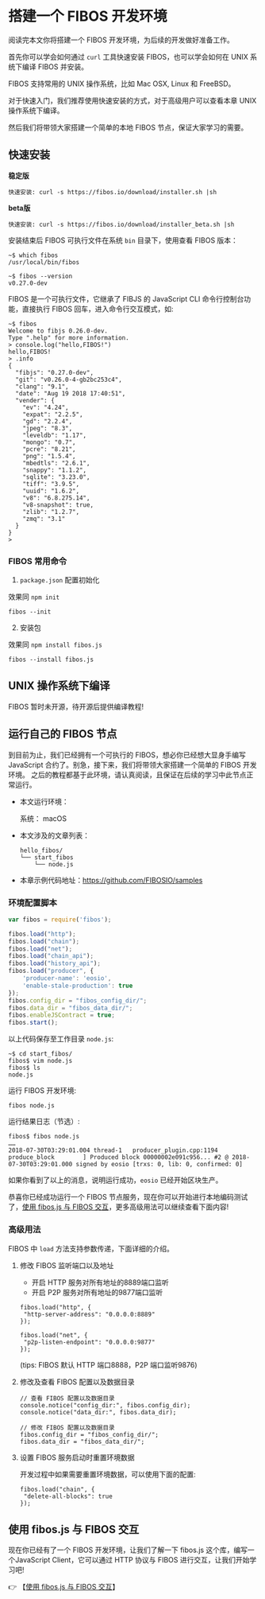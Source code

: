 # 搭建一个 FIBOS 开发环境

阅读完本文你将搭建一个 FIBOS 开发环境，为后续的开发做好准备工作。

首先你可以学会如何通过 `curl` 工具快速安装 FIBOS，也可以学会如何在 UNIX 系统下编译 FIBOS 并安装。

FIBOS 支持常用的 UNIX 操作系统，比如 Mac OSX, Linux 和 FreeBSD。

对于快速入门，我们推荐使用快速安装的方式，对于高级用户可以查看本章 UNIX 操作系统下编译。

然后我们将带领大家搭建一个简单的本地 FIBOS 节点，保证大家学习的需要。

## 快速安装

**稳定版**

```
快速安装: curl -s https://fibos.io/download/installer.sh |sh
```

**beta版**

```
快速安装: curl -s https://fibos.io/download/installer_beta.sh |sh
```

安装结束后 FIBOS 可执行文件在系统 `bin` 目录下，使用查看 FIBOS 版本：

```
~$ which fibos
/usr/local/bin/fibos

~$ fibos --version
v0.27.0-dev
```

FIBOS 是一个可执行文件，它继承了 FIBJS 的 JavaScript CLI 命令行控制台功能，直接执行 FIBOS 回车，进入命令行交互模式，如:

```
~$ fibos
Welcome to fibjs 0.26.0-dev.
Type ".help" for more information.
> console.log("hello,FIBOS!")
hello,FIBOS!
> .info
{
  "fibjs": "0.27.0-dev",
  "git": "v0.26.0-4-gb2bc253c4",
  "clang": "9.1",
  "date": "Aug 19 2018 17:40:51",
  "vender": {
    "ev": "4.24",
    "expat": "2.2.5",
    "gd": "2.2.4",
    "jpeg": "8.3",
    "leveldb": "1.17",
    "mongo": "0.7",
    "pcre": "8.21",
    "png": "1.5.4",
    "mbedtls": "2.6.1",
    "snappy": "1.1.2",
    "sqlite": "3.23.0",
    "tiff": "3.9.5",
    "uuid": "1.6.2",
    "v8": "6.8.275.14",
    "v8-snapshot": true,
    "zlib": "1.2.7",
    "zmq": "3.1"
  }
}
>
```

### FIBOS 常用命令

1. `package.json` 配置初始化

效果同 `npm init`

```
fibos --init
```

2. 安装包

效果同 `npm install fibos.js`

```
fibos --install fibos.js
```

## UNIX 操作系统下编译

FIBOS 暂时未开源，待开源后提供编译教程!



## 运行自己的 FIBOS 节点

到目前为止，我们已经拥有一个可执行的 FIBOS，想必你已经想大显身手编写 JavaScript 合约了。别急，接下来，我们将带领大家搭建一个简单的 FIBOS 开发环境。
之后的教程都基于此环境，请认真阅读，且保证在后续的学习中此节点正常运行。

- 本文运行环境：

  系统： macOS

- 本文涉及的文章列表：

  ```
  hello_fibos/
  └── start_fibos
      └── node.js
  ```
- 本章示例代码地址：https://github.com/FIBOSIO/samples

### 环境配置脚本

```js
var fibos = require('fibos');

fibos.load("http");
fibos.load("chain");
fibos.load("net");
fibos.load("chain_api");
fibos.load("history_api");
fibos.load("producer", {
    'producer-name': 'eosio',
    'enable-stale-production': true
});
fibos.config_dir = "fibos_config_dir/";
fibos.data_dir = "fibos_data_dir/";
fibos.enableJSContract = true;
fibos.start();
```
以上代码保存至工作目录 `node.js`:

```
~$ cd start_fibos/
fibos$ vim node.js
fibos$ ls
node.js
```

运行 FIBOS 开发环境:

```
fibos node.js
```

运行结果日志（节选）:
```
fibos$ fibos node.js
……
2018-07-30T03:29:01.004 thread-1   producer_plugin.cpp:1194      produce_block        ] Produced block 00000002e091c956... #2 @ 2018-07-30T03:29:01.000 signed by eosio [trxs: 0, lib: 0, confirmed: 0]
```

如果你看到了以上的消息，说明运行成功，`eosio` 已经开始区块生产。

恭喜你已经成功运行一个 FIBOS 节点服务，现在你可以开始进行本地编码测试了，[使用 fibos.js 与 FIBOS 交互](fibosjs.md)，更多高级用法可以继续查看下面内容!

### 高级用法

FIBOS 中 `load` 方法支持参数传递，下面详细的介绍。

1. 修改 FIBOS 监听端口以及地址

   - 开启 HTTP 服务对所有地址的8889端口监听
   - 开启 P2P 服务对所有地址的9877端口监听

   ```
   fibos.load("http", {
   	"http-server-address": "0.0.0.0:8889"
   });
   
   fibos.load("net", {
   	"p2p-listen-endpoint": "0.0.0.0:9877"
   });
   ```

   (tips: FIBOS 默认 HTTP 端口8888，P2P 端口监听9876)


2. 修改及查看 FIBOS 配置以及数据目录

   ```
   // 查看 FIBOS 配置以及数据目录
   console.notice("config_dir:", fibos.config_dir);
   console.notice("data_dir:", fibos.data_dir);
    
   // 修改 FIBOS 配置以及数据目录
   fibos.config_dir = "fibos_config_dir/";
   fibos.data_dir = "fibos_data_dir/";
   ```

3. 设置 FIBOS 服务启动时重置环境数据

   开发过程中如果需要重置环境数据，可以使用下面的配置:

   ```
   fibos.load("chain", {
   	"delete-all-blocks": true
   });
   ```

## 使用 fibos.js 与 FIBOS 交互
现在你已经有了一个 FIBOS 开发环境，让我们了解一下 fibos.js 这个库，编写一个JavaScript Client，它可以通过 HTTP 协议与 FIBOS 进行交互，让我们开始学习吧!

👉 【[使用 fibos.js 与 FIBOS 交互](fibosjs.md)】

